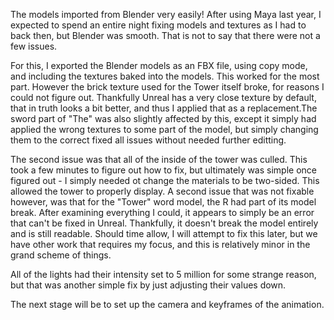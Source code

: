 The models imported from Blender very easily! After using Maya last year, I expected to spend an entire night fixing models and textures as I had to back then, but Blender was smooth. That is not to say that there were not a few issues.

For this, I exported the Blender models as an FBX file, using copy mode, and including the textures baked into the models. This worked for the most part. However the brick texture used for the Tower itself broke, for reasons I could not figure out. Thankfully Unreal has a very close texture by default, that in truth looks a bit better, and thus I applied that as a replacement.The sword part of "The" was also slightly affected by this, except it simply had applied the wrong textures to some part of the model, but simply changing them to the correct fixed all issues without needed further editting.

The second issue was that all of the inside of the tower was culled. This took a few minutes to figure out how to fix, but ultimately was simple once figured out - I simply needed ot change the materials to be two-sided. This allowed the tower to properly display. A second issue that was not fixable however, was that for the "Tower" word model, the R had part of its model break. After examining everything I could, it appears to simply be an error that can't be fixed in Unreal. Thankfully, it doesn't break the model entirely and is still readable. Should time allow, I will attempt to fix this later, but we have other work that requires my focus, and this is relatively minor in the grand scheme of things.

All of the lights had their intensity set to 5 million for some strange reason, but that was another simple fix by just adjusting their values down.

The next stage will be to set up the camera and keyframes of the animation.
